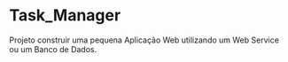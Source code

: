 # Task_Manager
Projeto construir uma pequena Aplicação Web utilizando um Web Service ou um Banco de Dados.
